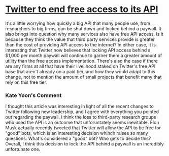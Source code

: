 # [Twitter to end free access to its API](https://techcrunch.com/2023/02/01/twitter-to-end-free-access-to-its-api/)

It's a little worrying how quickly a big API that many people use, from researchers to big firms, can be shut down and locked behind a paywall. It also brings into question why many services also have free API access. Is it because they think the value that third party services provide is greater than the cost of providing API access to the internet? In either case, it is interesting that Twitter now believes that locking API access behind a $1,000 per month paywall will continue to garner them a greater amount of utility than the free access implementation. There's also the case if there are any firms at all that have their livelihood staked on Twitter's free API base that aren't already on a paid tier, and how they would adapt to this change, not to mention the amount of small projects that benefit many that rely on this free tier.

### Kate Yoon's Comment

I thought this article was interesting in light of all the recent changes to Twitter following new leadership, and I agree with everything you pointed out regarding the paywall. I think the loss to third-party research groups who used the API is an outcome that unforuntately seems inevitable. Elon Musk actually recently tweeted that Twitter will allow the API to be free for "good" bots, which is an interesting decision whihch raises so many questions. What's considered a "good" bot? Who gets to decide this? Overall, I think this decision to lock the API behind a paywall is an incredibly unfortunate one. 